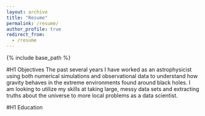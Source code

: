 ```yaml
---
layout: archive
title: "Resume"
permalink: /resume/
author_profile: true
redirect_from:
  - /resume
---
```


{% include base_path %}

#H1 Objectives
The past several years I have worked as an astrophysicist using both numerical simulations and observational data to understand how gravity behaves in the extreme environments found around black holes.  I am looking to utilize my skills at taking large, messy data sets and extracting truths about the universe to more local problems as a data scientist.

#H1 Education

